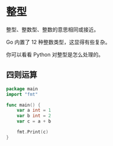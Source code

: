 # 整型

整型、整数型、整数的意思相同或接近。

Go 内置了 12 种整数类型，这显得有些复杂。

你可以看看 Python 对整型是怎么处理的。

## 四则运算

<div class="run"></div>

```go
package main
import "fmt"

func main() {
	var a int = 1
	var b int = 2
	var c = a + b

	fmt.Print(c)
}
```
